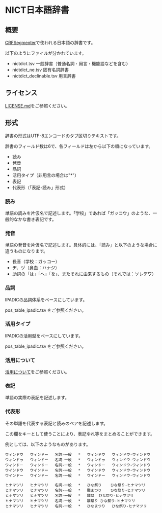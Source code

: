 NICT日本語辞書
====

概要
----

[CRFSegmenter](https://github.com/hiroshi-manabe/CRFSegmenter)で使われる日本語の辞書です。

以下のようにファイルが分かれています。

- nictdict.tsv 一般辞書（普通名詞・用言・機能語などを含む）
- nictdict_ne.tsv 固有名詞辞書
- nictdict_declinable.tsv 用言辞書

ライセンス
----------

[LICENSE.md](/LICENSE.md)をご参照ください。


形式
----

辞書の形式はUTF-8エンコードのタブ区切りテキストです。

辞書のフィールド数は6で、各フィールドは左から以下の順になっています。

- 読み
- 発音
- 品詞
- 活用タイプ（非用言の場合は"*"）
- 表記
- 代表形（「表記-読み」形式）

### 読み

単語の読みを片仮名で記述します。「学校」であれば「ガッコウ」のような、一般的なかな書き表記です。

### 発音

単語の発音を片仮名で記述します。具体的には、「読み」と以下のような場合に違うものになります。

- 長音（学校：ガッコー）
- ヂ、ヅ（鼻血：ハナジ）
- 助詞の「は」「へ」「を」、またそれに由来するもの（それでは：ソレデワ）

### 品詞

IPADICの品詞体系をベースにしています。

pos_table_ipadic.tsv をご参照ください。

### 活用タイプ

IPADICの活用型をベースにしています。

pos_table_ipadic.tsv をご参照ください。

### 活用について

[活用について](/inflection.md)をご参照ください。

### 表記

単語の実際の表記を記述します。

### 代表形

その単語を代表する表記と読みのペアを記述します。

この欄をキーとして使うことにより、表記ゆれ等をまとめることができます。

例としては、以下のようなものがあります。

    ウィンドウ	ウィンドー	名詞-一般	*	ウィンドウ	ウィンドウ-ウィンドウ
    ウィンドゥ	ウィンドー	名詞-一般	*	ウィンドゥ	ウィンドウ-ウィンドウ
    ウィンドー	ウィンドー	名詞-一般	*	ウィンドー	ウィンドウ-ウィンドウ
    ウインドウ	ウインドー	名詞-一般	*	ウインドウ	ウィンドウ-ウィンドウ
    ウインドー	ウインドー	名詞-一般	*	ウインドー	ウィンドウ-ウィンドウ

    ヒナマツリ	ヒナマツリ	名詞-一般	*	ひな祭り	ひな祭り-ヒナマツリ
    ヒナマツリ	ヒナマツリ	名詞-一般	*	雛まつり	ひな祭り-ヒナマツリ
    ヒナマツリ	ヒナマツリ	名詞-一般	*	雛祭	ひな祭り-ヒナマツリ
    ヒナマツリ	ヒナマツリ	名詞-一般	*	雛祭り	ひな祭り-ヒナマツリ
    ヒナマツリ	ヒナマツリ	名詞-一般	*	ひなまつり	ひな祭り-ヒナマツリ
